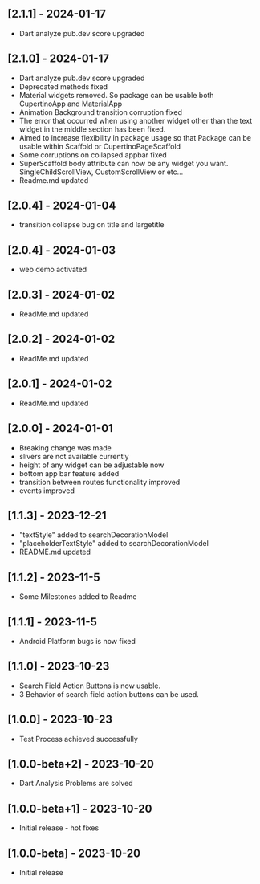 ## [2.1.1] - 2024-01-17
* Dart analyze pub.dev score upgraded

## [2.1.0] - 2024-01-17
* Dart analyze pub.dev score upgraded
* Deprecated methods fixed
* Material widgets removed. So package can be usable both CupertinoApp and MaterialApp
* Animation Background transition corruption fixed
* The error that occurred when using another widget other than the text widget in the middle section has been fixed.
* Aimed to increase flexibility in package usage so that Package can be usable within Scaffold or CupertinoPageScaffold
* Some corruptions on collapsed appbar fixed
* SuperScaffold body attribute can now be any widget you want. SingleChildScrollView, CustomScrollView or etc...
* Readme.md updated

## [2.0.4] - 2024-01-04
* transition collapse bug on title and largetitle

## [2.0.4] - 2024-01-03
* web demo activated

## [2.0.3] - 2024-01-02
* ReadMe.md updated

## [2.0.2] - 2024-01-02
* ReadMe.md updated

## [2.0.1] - 2024-01-02
* ReadMe.md updated

## [2.0.0] - 2024-01-01
* Breaking change was made
* slivers are not available currently
* height of any widget can be adjustable now
* bottom app bar feature added
* transition between routes functionality improved
* events improved

## [1.1.3] - 2023-12-21
* "textStyle" added to searchDecorationModel
* "placeholderTextStyle" added to searchDecorationModel
* README.md updated 

## [1.1.2] - 2023-11-5
* Some Milestones added to Readme

## [1.1.1] - 2023-11-5
* Android Platform bugs is now fixed

## [1.1.0] - 2023-10-23
* Search Field Action Buttons is now usable.
* 3 Behavior of search field action buttons can be used.

## [1.0.0] - 2023-10-23
* Test Process achieved successfully

## [1.0.0-beta+2] - 2023-10-20
* Dart Analysis Problems are solved

## [1.0.0-beta+1] - 2023-10-20
* Initial release - hot fixes

## [1.0.0-beta] - 2023-10-20
* Initial release